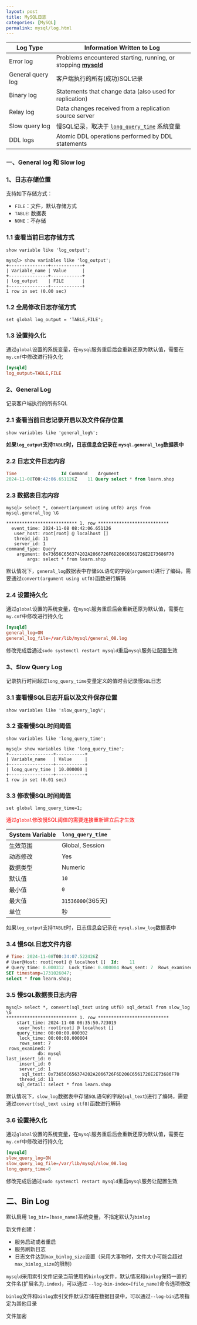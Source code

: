 ```yaml
---
layout: post
title: MySQL日志
categories: [MySQL]
permalink: mysql/log.html
---
```






| Log Type          | Information Written to Log                                   |
| ----------------- | ------------------------------------------------------------ |
| Error log         | Problems encountered starting, running, or stopping          [**mysqld**](https://dev.mysql.com/doc/refman/8.4/en/mysqld.html) |
| General query log | 客户端执行的所有(成功)SQL记录                                |
| Binary log        | Statements that change data (also used for replication)      |
| Relay log         | Data changes received from a replication source server       |
| Slow query log    | 慢SQL记录，取决于 [`long_query_time`](https://dev.mysql.com/doc/refman/8.4/en/server-system-variables.html#sysvar_long_query_time) 系统变量 |
| DDL logs          | Atomic DDL operations performed by DDL statements            |





### 一、General log 和 Slow log



### 1、日志存储位置

支持如下存储方式：

* `FILE`：文件，默认存储方式
* `TABLE`: 数据表 
* `NONE`：不存储



### 1.1 查看当前日志存储方式

```mysql
show variable like 'log_output';
```

```mysql
mysql> show variables like 'log_output';
+---------------+------------+
| Variable_name | Value      |
+---------------+------------+
| log_output    | FILE       |
+---------------+------------+
1 row in set (0.00 sec)
```



### 1.2 全局修改日志存储方式

```mysql
set global log_output = 'TABLE,FILE';
```



### 1.3 设置持久化

通过`global`设置的系统变量，在`mysql`服务重启后会重新还原为默认值，需要在`my.cnf`中修改进行持久化

```cnf
[mysqld]
log_output=TABLE,FILE
```



### 2、General Log

记录客户端执行的所有SQL

### 2.1 查看当前日志记录开启以及文件保存位置

```mysql
show variables like 'general_log%';
```



**如果`log_output`支持`TABLE`时，日志信息会记录在 `mysql.general_log`数据表中**



### 2.2 日志文件日志内容

```sql
Time                 Id Command    Argument
2024-11-08T00:42:06.651126Z	   11 Query	select * from learn.shop
```



### 2.3 数据表日志内容

```mysql
mysql> select *, convert(argument using utf8) args from mysql.general_log \G

*************************** 1. row ***************************
  event_time: 2024-11-08 08:42:06.651126
   user_host: root[root] @ localhost []
   thread_id: 11
   server_id: 1
command_type: Query
    argument: 0x73656C656374202A2066726F6D206C6561726E2E73686F70
		args: select * from learn.shop

```

默认情况下，`general_log`数据表中存储`SQL`语句的字段(`argument`)进行了编码，需要通过`convert(argument using utf8)`函数进行解码



### 2.4 设置持久化

通过`global`设置的系统变量，在`mysql`服务重启后会重新还原为默认值，需要在`my.cnf`中修改进行持久化

```cnf
[mysqld]
general_log=ON
general_log_file=/var/lib/mysql/general_08.log
```

修改完成后通过`sudo systemctl restart mysqld`重启`mysql`服务让配置生效



### 3、Slow Query Log

记录执行时间超过`long_query_time`变量定义的值时会记录慢`SQL`日志



### 3.1 查看慢SQL日志开启以及文件保存位置

```mysql
show variables like 'slow_query_log%';
```



### 3.2 查看慢SQL时间阈值

```mysql
show variables like 'long_query_time';
```

```mysql
mysql> show variables like 'long_query_time';
+-----------------+-----------+
| Variable_name   | Value     |
+-----------------+-----------+
| long_query_time | 10.000000 |
+-----------------+-----------+
1 row in set (0.01 sec)
```



### 3.3 修改慢SQL时间阈值

```mysql
set global long_query_time=1;
```

<font color="red">通过`global`修改慢SQL阈值的需要连接重新建立后才生效</font>



| System Variable | `long_query_time` |
| --------------- | ----------------- |
| 生效范围        | Global, Session   |
| 动态修改        | Yes               |
| 数据类型        | Numeric           |
| 默认值          | `10`              |
| 最小值          | `0`               |
| 最大值          | `31536000`(365天) |
| 单位            | 秒                |



如果`log_output`支持`TABLE`时，日志信息会记录在 `mysql.slow_log`数据表中



### 3.4 慢SQL日志文件内容

```sql
# Time: 2024-11-08T00:34:07.522426Z
# User@Host: root[root] @ localhost []  Id:    11
# Query_time: 0.000312  Lock_time: 0.000004 Rows_sent: 7  Rows_examined: 7
SET timestamp=1731026047;
select * from learn.shop;
```



### 3.5 慢SQL数据表日志内容

```mysql
mysql> select *, convert(sql_text using utf8) sql_detail from slow_log \G
*************************** 1. row ***************************
    start_time: 2024-11-08 08:35:50.723019
     user_host: root[root] @ localhost []
    query_time: 00:00:00.000302
     lock_time: 00:00:00.000004
     rows_sent: 7
 rows_examined: 7
            db: mysql
last_insert_id: 0
     insert_id: 0
     server_id: 1
      sql_text: 0x73656C656374202A2066726F6D206C6561726E2E73686F70
     thread_id: 11
    sql_detail: select * from learn.shop

```



默认情况下，`slow_log`数据表中存储`SQL`语句的字段(`sql_text`)进行了编码，需要通过`convert(sql_text using utf8)`函数进行解码



### 3.6 设置持久化

通过`global`设置的系统变量，在`mysql`服务重启后会重新还原为默认值，需要在`my.cnf`中修改进行持久化

```cnf
[mysqld]
slow_query_log=ON
slow_query_log_file=/var/lib/mysql/slow_08.log
long_query_time=0

```

修改完成后通过`sudo systemctl restart mysqld`重启`mysql`服务让配置生效



## 二、Bin Log



默认启用 `log_bin=[base_name]`系统变量，不指定默认为`binlog`



新文件创建：

* 服务启动或者重启
* 服务刷新日志
* 日志文件达到`max_binlog_size`设置（采用大事物时，文件大小可能会超过`max_binlog_size`的限制）



`mysqld`采用索引文件记录当前使用的`binlog`文件，默认情况和`binlog`保持一直的文件名(扩展名为`.index`)，可以通过 `--log-bin-index=[file_name]`命令选项修改



`binlog`文件和`binlog`索引文件默认存储在数据目录中，可以通过`--log-bin`选项指定为其他目录





文件加密

